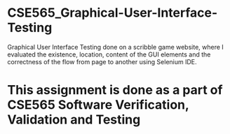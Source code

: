 # CSE565_Graphical-User-Interface-Testing
Graphical User Interface Testing done on a scribble game website, where I  evaluated the existence, location, content of the GUI elements and the correctness of the flow from page to another using Selenium IDE. 
# This assignment is done as a part of CSE565 Software Verification, Validation and Testing
